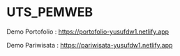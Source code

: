 # UTS_PEMWEB

Demo Portofolio :
https://portofolio-yusufdw1.netlify.app

Demo Pariwisata : 
https://pariwisata-yusufdw1.netlify.app

